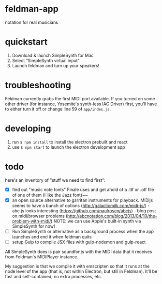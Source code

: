 # feldman-app
notation for real musicians

# quickstart

1. Download & launch SimpleSynth for Mac
2. Select "SimpleSynth virtual input"
3. Launch feldman and turn up your speakers!

# troubleshooting

Feldman currently grabs the first MIDI port available. If you turned on some other driver (for instance, Yosemite's synth-less IAC Driver) first, you'll have to either turn it off or change line 59 of `app/index.js`.

# developing

1. run `$ npm install` to install the electron prebuilt and react
2. use `$ npm start` to launch the electron development app

# todo

here's an inventory of "stuff we need to find first":

- [x] find out "music note fonts" Finale uses and get ahold of a .ttf or .otf file of one of them (I like the Jazz font)~~
- [x] an open source alternative to garritan instruments for playback. MIDIjs seems to have a bunch of options (http://galacticmilk.com/midi-js/) - abc.js looks interesting (https://github.com/paulrosen/abcjs) - blog post on midi/browser problems (http://abcnotation.com/blog/2013/04/10/the-problem-with-midi/) NOTE: we can use Apple's built-in synth via SimpleSynth for now!
- [ ] Run SimpleSynth or alternative as a background process when the app launches and end it when feldman quits
- [ ] setup Gulp to compile JSX files with gulp-nodemon and gulp-react

All SimpleSynth does is pair soundfonts with the MIDI data that it receives from Feldman's MIDIPlayer instance.

My suggestion is that we compile it with emscripten so that it runs at the node level of the app (that is, not within Electron, but still in Feldman). It'll be fast and self-contained; no extra processes, etc.